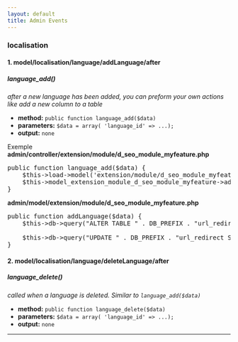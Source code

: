 ```yaml
---
layout: default
title: Admin Events
---
```


<h3>
<a id="localisation" class="anchor" href="#localisation" aria-hidden="true"><span aria-hidden="true" class="octicon octicon-link"></span></a>localisation</h3>

<h4>
<a id="1-modellocalisationlanguageaddlanguageafter" class="anchor" href="#1-modellocalisationlanguageaddlanguageafter" aria-hidden="true"><span aria-hidden="true" class="octicon octicon-link"></span></a>1. model/localisation/language/addLanguage/after</h4>

<h5>
<a id="language_add" class="anchor" href="#language_add" aria-hidden="true"><span aria-hidden="true" class="octicon octicon-link"></span></a>language_add()</h5>

<p><em>after a new language has been added, you can preform your own actions like add a new column to a table</em></p>

<ul>
<li>
<strong>method:</strong> <code>public function language_add($data)</code>
</li>
<li>
<strong>parameters:</strong> <code>$data = array( 'language_id' =&gt; ...);</code>
</li>
<li>
<strong>output:</strong> <code>none</code>
</li>
</ul>

<p>Exemple
<strong>admin/controller/extension/module/d_seo_module_myfeature.php</strong></p>

<div class="highlight highlight-text-html-php"><pre><span class="pl-s1"><span class="pl-k">public</span> <span class="pl-k">function</span> <span class="pl-en">language_add</span>(<span class="pl-smi">$data</span>) {</span>
<span class="pl-s1">    <span class="pl-smi">$this</span><span class="pl-k">-&gt;</span><span class="pl-smi">load</span><span class="pl-k">-&gt;</span>model(<span class="pl-s"><span class="pl-pds">'</span>extension/module/d_seo_module_myfeature<span class="pl-pds">'</span></span>);</span>
<span class="pl-s1">    <span class="pl-smi">$this</span><span class="pl-k">-&gt;</span><span class="pl-smi">model_extension_module_d_seo_module_myfeature</span><span class="pl-k">-&gt;</span>addLanguage(<span class="pl-smi">$data</span>);</span>
<span class="pl-s1">}</span></pre></div>

<p><strong>admin/model/extension/module/d_seo_module_myfeature.php</strong></p>

<div class="highlight highlight-text-html-php"><pre><span class="pl-s1"><span class="pl-k">public</span> <span class="pl-k">function</span> <span class="pl-en">addLanguage</span>(<span class="pl-smi">$data</span>) {</span>
<span class="pl-s1">    <span class="pl-smi">$this</span><span class="pl-k">-&gt;</span><span class="pl-smi">db</span><span class="pl-k">-&gt;</span>query(<span class="pl-s"><span class="pl-pds">"</span><span class="pl-s1">ALTER TABLE </span><span class="pl-pds">"</span></span> <span class="pl-k">.</span> <span class="pl-c1">DB_PREFIX</span> <span class="pl-k">.</span> <span class="pl-s"><span class="pl-pds">"</span>url_redirect ADD (url_to_<span class="pl-pds">"</span></span> <span class="pl-k">.</span> (<span class="pl-k">int</span>)<span class="pl-smi">$data</span>[<span class="pl-s"><span class="pl-pds">'</span>language_id<span class="pl-pds">'</span></span>] <span class="pl-k">.</span> <span class="pl-s"><span class="pl-pds">"</span> VARCHAR(512) NOT NULL)<span class="pl-pds">"</span></span>);</span>
<span class="pl-s1"></span>
<span class="pl-s1">    <span class="pl-smi">$this</span><span class="pl-k">-&gt;</span><span class="pl-smi">db</span><span class="pl-k">-&gt;</span>query(<span class="pl-s"><span class="pl-pds">"</span><span class="pl-s1"><span class="pl-k">UPDATE</span> </span><span class="pl-pds">"</span></span> <span class="pl-k">.</span> <span class="pl-c1">DB_PREFIX</span> <span class="pl-k">.</span> <span class="pl-s"><span class="pl-pds">"</span>url_redirect SET url_to_<span class="pl-pds">"</span></span> <span class="pl-k">.</span> (<span class="pl-k">int</span>)<span class="pl-smi">$data</span>[<span class="pl-s"><span class="pl-pds">'</span>language_id<span class="pl-pds">'</span></span>] <span class="pl-k">.</span> <span class="pl-s"><span class="pl-pds">"</span> = url_to_<span class="pl-pds">"</span></span> <span class="pl-k">.</span> (<span class="pl-k">int</span>)<span class="pl-smi">$this</span><span class="pl-k">-&gt;</span><span class="pl-smi">config</span><span class="pl-k">-&gt;</span>get(<span class="pl-s"><span class="pl-pds">'</span>config_language_id<span class="pl-pds">'</span></span>));</span>
<span class="pl-s1">}</span></pre></div>

<h4>
<a id="2-modellocalisationlanguagedeletelanguageafter" class="anchor" href="#2-modellocalisationlanguagedeletelanguageafter" aria-hidden="true"><span aria-hidden="true" class="octicon octicon-link"></span></a>2. model/localisation/language/deleteLanguage/after</h4>

<h5>
<a id="language_delete" class="anchor" href="#language_delete" aria-hidden="true"><span aria-hidden="true" class="octicon octicon-link"></span></a>language_delete()</h5>

<p><em>called when a language is deleted. Similar to <code>language_add($data)</code></em></p>

<ul>
<li>
<strong>method:</strong> <code>public function language_delete($data)</code>
</li>
<li>
<strong>parameters:</strong> <code>$data = array( 'language_id' =&gt; ...);</code>
</li>
<li>
<strong>output:</strong> <code>none</code>
</li>
</ul>

<hr>